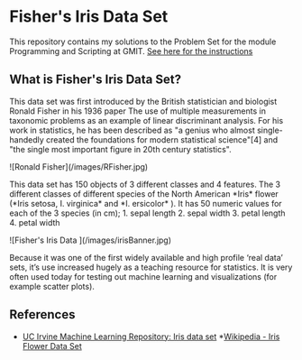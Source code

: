 # Fisher's Iris Data Set

This repository contains my solutions to the Problem Set for the module Programming and Scripting at GMIT.
[See here for the instructions](https://github.com/ianmcloughlin/problems-pands-2019/raw/master/problems.pdf)

## What is Fisher's Iris Data Set?

<p>This data set was first introduced by the British statistician and biologist Ronald Fisher in his 1936 paper The use of multiple measurements in taxonomic problems as an example of linear discriminant analysis. For his work in statistics, he has been described as "a genius who almost single-handedly created the foundations for modern statistical science"[4] and "the single most important figure in 20th century statistics". </p>
![Ronald Fisher](/images/RFisher.jpg)
<p>This data set has 150 objects of 3 different classes and 4 features. The 3 different classes of different species of the North American *Iris* flower (*Iris setosa, I. virginica* and *I. ersicolor* ). It has 50 numeric values for each of the 3 species (in cm); 
1. sepal length 
2. sepal width 
3. petal length 
4. petal width </p>
![Fisher's Iris Data ](/images/irisBanner.jpg)
<p>Because it was one of the first widely available and high profile ‘real data’ sets, it’s use increased hugely as a teaching resource for statistics.  It is very often used today for testing out machine learning and visualizations (for example scatter plots). </p>


## References
* [UC Irvine Machine Learning Repository: Iris data set](https://archive.ics.uci.edu/ml/datasets/iris)
*[Wikipedia - Iris Flower Data Set](https://en.wikipedia.org/wiki/Iris_flower_data_set)

